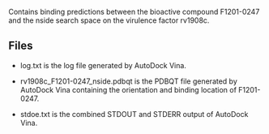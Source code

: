 Contains binding predictions between the bioactive compound F1201-0247 and the nside search space on the virulence factor rv1908c.

## Files

- log.txt is the log file generated by AutoDock Vina.

- rv1908c_F1201-0247_nside.pdbqt is the PDBQT file generated by AutoDock Vina containing the orientation and binding location of F1201-0247.

- stdoe.txt is the combined STDOUT and STDERR output of AutoDock Vina.

